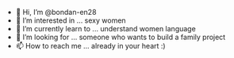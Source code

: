 - 👋 Hi, I’m @bondan-en28
- 👀 I’m interested in ... sexy women
- 🌱 I’m currently learn to ... understand women language
- 💞️ I’m looking for ... someone who wants to build a family project
- 📫 How to reach me ... already in your heart :)

<!---
bondan-en28/bondan-en28 is a ✨ special ✨ repository because its `README.md` (this file) appears on your GitHub profile.
You can click the Preview link to take a look at your changes.
--->
